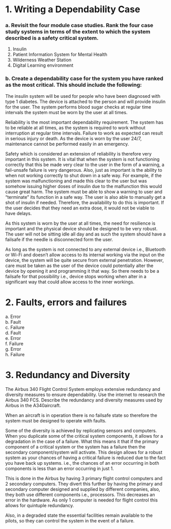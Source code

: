 # 1. Writing a Dependability Case

### a.   Revisit the four module case studies. Rank the four case study systems in terms of the extent to which the system described is a safety critical system.

1. Insulin
1. Patient Information System for Mental Health
1. Wilderness Weather Station
1. Digital Learning environment

### b.   Create a dependability case for the system you have ranked as the most critical. This should include the following:

The insulin system will be used for people who have been diagnosed with type 1 diabetes. The device is attached to the person and will provide insulin for the user. The system performs blood sugar checks at regular time intervals the system must be worn by the user at all times.

Reliability is the most important dependability requirement. The system has to be reliable at all times, as the system is required to work without interruption at regular time intervals. Failure to work as expected can result in serious injury or death. As the device is worn by the user 24/7, maintenance cannot be performed easily in an emergency.

Safety which is considered an extension of reliability is therefore very important in this system. It is vital that when the system is not functioning correctly that this be made very clear to the user in the form of a warning, a fail-unsafe failure is very dangerous. Also, just as important is the ability to when not working correctly to shut down in a safe way. For example, if the system was malfunctioning and made this clear to the user but was somehow issuing higher doses of insulin due to the malfunction this would cause great harm. The system must be able to show a warning to user and “terminate” its function in a safe way.
The user is also able to manually get a shot of insulin if needed. Therefore, the availability to do this is important. If the user decides that they need an extra dose, it would not be viable to have delays.

As this system is worn by the user at all times, the need for resilience is important and the physical device should be designed to be very robust. The user will not be sitting idle all day and as such the system should have a failsafe if the needle is disconnected form the user.

As long as the system is not connected to any external device i.e., Bluetooth or Wi-Fi and doesn’t allow access to its internal working via the input on the device, the system will be quite secure from external penetration. However, care must be taken as the user of the device could potentially alter the device by opening it and programming it that way. So there needs to be a failsafe for that possibility i.e., device stops working when alter in a significant way that could allow access to the inner workings.

# 2. Faults, errors and failures

a. Error  
b. Fault  
c. Failure  
d. Fault  
e. Error  
f. Failure  
g. Error  
h. Failure  

# 3. Redundancy and Diversity

The Airbus 340 Flight Control System employs extensive redundancy and diversity measures to ensure dependability. Use the internet to research the Airbus 340 FCS. Describe the redundancy and diversity measures used by Airbus in the A340aircraft.

When an aircraft is in operation there is no failsafe state so therefore the system must be designed to operate with faults.

Some of the diversity is achieved by replicating sensors and computers. When you duplicate some of the critical system components, it allows for a degradation in the case of a failure. What this means it that if the primary component of a critical system or the system has a failure then the secondary component/system will activate. This design allows for a robust system as your chances of having a critical failure is reduced due to the fact you have back up systems. i.e., the chances of an error occurring in both components is less than an error occurring in just 1.

This is done in the Airbus by having 3 primary flight control computers and 2 secondary computers. They divert this further by having the primary and secondary computer designed and supplied by different companies, also, they both use different components i.e., processors. This decreases an error in the hardware. As only 1 computer is needed for flight control this allows for quintuple redundancy.

Also, in a degraded state the essential facilities remain available to the pilots, so they can control the system in the event of a failure.
